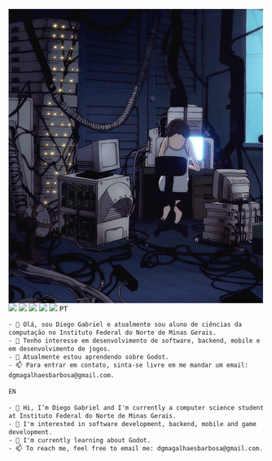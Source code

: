 <p float="left">
 <img src="https://github.com/DiegogMagalhaes/DiegogMagalhaes/blob/main/lain.gif" alt="Let's all love lain" width="500"  align="left">
  <p float="left">
      <img src="https://img.shields.io/badge/Java-ED8B00?style=for-the-badge&logo=java&logoColor=white" /> <img src="https://img.shields.io/badge/Dart-0175C2?style=for-the-badge&logo=dart&logoColor=white" />
      <img src="https://img.shields.io/badge/Flutter-02569B?style=for-the-badge&logo=flutter&logoColor=white" />
      <img src="https://img.shields.io/badge/Unity-100000?style=for-the-badge&logo=unity&logoColor=white" />
      <img src="https://img.shields.io/badge/C%23-239120?style=for-the-badge&logo=c-sharp&logoColor=white" />
   <samp>
    PT
    
    - 👋 Olá, sou Diego Gabriel e atualmente sou aluno de ciências da computação no Instituto Federal do Norte de Minas Gerais.
    - 👀 Tenho interesse em desenvolvimento de software, backend, mobile e em desenvolvimento de jogos. 
    - 🌱 Atualmente estou aprendendo sobre Godot.
    - 📫 Para entrar em contato, sinta-se livre em me mandar um email: dgmagalhaesbarbosa@gmail.com.
     
    EN
    
    - 👋 Hi, I’m Diego Gabriel and I'm currently a computer science student at Instituto Federal do Norte de Minas Gerais.
    - 👀 I'm interested in software development, backend, mobile and game development.
    - 🌱 I'm currently learning about Godot.
    - 📫 To reach me, feel free to email me: dgmagalhaesbarbosa@gmail.com.
   </samp>
  </p>
</p>

<!---
DiegogMagalhaes/DiegogMagalhaes is a ✨ special ✨ repository because its README.md (this file) appears on your GitHub profile.
You can click the Preview link to take a look at your changes.
--->
